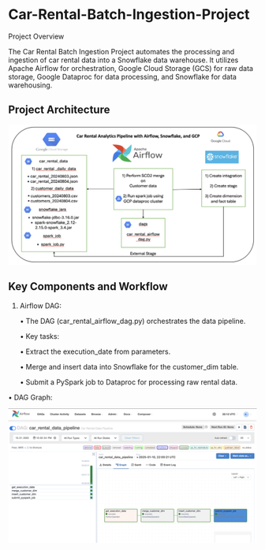 # Car-Rental-Batch-Ingestion-Project

Project Overview

The Car Rental Batch Ingestion Project automates the processing and ingestion of car rental data into a Snowflake data warehouse. It utilizes Apache Airflow for orchestration, Google Cloud Storage (GCS) for raw data storage, Google Dataproc for data processing, and Snowflake for data warehousing.

## Project Architecture
![Architecture Overview](https://github.com/Kaushik-Puttaswamy/Car-Rental-Analytics-Pipeline-with-Airflow-Snowflake-and-GCP/blob/main/Architecture%20Overview.png)

## Key Components and Workflow

1. Airflow DAG:
   
	• The DAG (car_rental_airflow_dag.py) orchestrates the data pipeline.

	•	Key tasks:

	  •	Extract the execution_date from parameters.
   
	  •	Merge and insert data into Snowflake for the customer_dim table.
   
	  •	Submit a PySpark job to Dataproc for processing raw rental data.
   
  •	DAG Graph:
  
![Airflow_dag_graph.png](https://github.com/Kaushik-Puttaswamy/Car-Rental-Analytics-Pipeline-with-Airflow-Snowflake-and-GCP/blob/main/Airflow_dag_graph.png)
